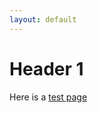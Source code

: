 ```yaml
---
layout: default
---
```


Header 1
===============

Here is a [test page](https://azhb.github.io/test/)
